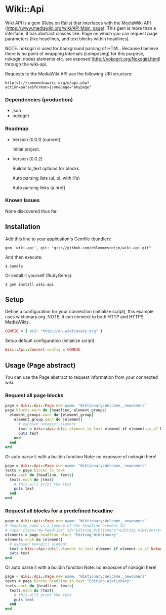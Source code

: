 # Wiki::Api

Wiki API is a gem (Ruby on Rails) that interfaces with the MediaWiki API (https://www.mediawiki.org/wiki/API:Main_page). This gem is more than a interface, it has abstract classes like: Page on which you can request page parameters (like headlines, and text blocks within headlines).

NOTE: nokogiri is used for background parsing of HTML. Because I believe there is no point of wrapping internals (composing) for this purpose, nokogiri nodes elements etc. are exposed (http://nokogiri.org/Nokogiri.html) through the wiki-api.

Requests to the MediaWiki API use the following URI structure:

    http(s)://somemediawiki.org/w/api.php?action=parse&format=json&page="anypage"


### Dependencies (production)

* json
* nokogiri


### Roadmap

* Version (0.0.1) (current)

  Initial project.

* Version (0.0.2)

  Buildin to_text options for blocks

  Auto parsing lists (ul, ol, with li's)

  Auto parsing links (a href)


### Known Issues

None discovered thus far.


## Installation

Add this line to your application's Gemfile (bundler):

    gem 'wiki-api', git: "git://github.com/dblommesteijn/wiki-api.git"

And then execute:

    $ bundle

Or install it yourself (RubyGems):

    $ gem install wiki-api


## Setup

Define a configuration for your connection (initialize script), this example uses wiktionary.org.
NOTE: it can connect to both HTTP and HTTPS MediaWikis.

```ruby
CONFIG = { uri: "http://en.wiktionary.org" }
```

Setup default configuration (initialize script)

```ruby
Wiki::Api::Connect.config = CONFIG
```


## Usage (Page abstract)

You can use the Page abstract to request information from your connected wiki.

### Request all page blocks

```ruby
page = Wiki::Api::Page.new name: "Wiktionary:Welcome,_newcomers"
page.blocks.each do |headline, element_groups|
  element_groups.each do |element_group|
    element_group.each do |element|
      # exposed nokogiri element
      text = Wiki::Api::Util.element_to_text element if element.is_a? Nokogiri::XML::Element
      puts text
    end
  end
end
```

Or auto parse it with a buildin function
Note: no exposure of nokogiri here!

```ruby
page = Wiki::Api::Page.new name: "Wiktionary:Welcome,_newcomers"
texts = page.blocks_to_text
texts.each do |headline, texts|
  texts.each do |text|
    # this will print the text
    puts text
  end
end
```


### Request all blocks for a predefined headline

```ruby
page = Wiki::Api::Page.new name: "Wiktionary:Welcome,_newcomers"
# headline_name is a lookup of the headline element Id
# <span class="mw-headline" id="Editing_Wiktionary">Editing Wiktionary</span>
elements = page.headline_block "Editing_Wiktionary"
elements.each do |element|
  # exposed nokogiri element
  text = Wiki::Api::Util.element_to_text element if element.is_a? Nokogiri::XML::Element
  puts text
end
```

Or auto parse it with a buildin function
Note: no exposure of nokogiri here!

```ruby
page = Wiki::Api::Page.new name: "Wiktionary:Welcome,_newcomers"
texts = page.blocks_headline_to_text "Editing_Wiktionary"
texts.each do |headline, texts|
  texts.each do |text|
    # this will print the text
    puts text
  end
end
```




